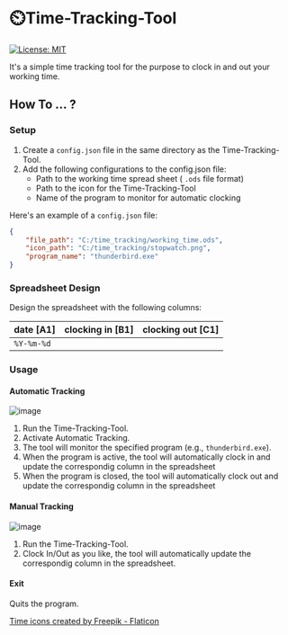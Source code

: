 # ⏲️Time-Tracking-Tool
 [![License: MIT](https://img.shields.io/badge/License-MIT-yellow.svg)](https://github.com/pigYDoe/Time-Tracking-Tool/blob/main/LICENSE)

It's a simple time tracking tool for the purpose to clock in and out your working time.

## How To ... ?

### Setup 

1. Create a `config.json` file in the same directory as the Time-Tracking-Tool.
2. Add the following configurations to the config.json file:
   * Path to the working time spread sheet ( `.ods` file format)
   * Path to the icon for the Time-Tracking-Tool
   * Name of the program to monitor for automatic clocking

Here's an example of a `config.json` file:
````json
{
    "file_path": "C:/time_tracking/working_time.ods",
    "icon_path": "C:/time_tracking/stopwatch.png",
    "program_name": "thunderbird.exe"
}

````
### Spreadsheet Design

Design the spreadsheet with the following columns:

| date [A1] | clocking in [B1] | clocking out [C1] |
|------|-------------|--------------|
| `%Y-%m-%d` |

### Usage

#### Automatic Tracking

![image](https://user-images.githubusercontent.com/103217539/232341225-869e3316-1540-42e6-b125-0b3475d090a9.png)

1. Run the Time-Tracking-Tool.
2. Activate Automatic Tracking.
3. The tool will monitor the specified program (e.g., `thunderbird.exe`).
4. When the program is active, the tool will automatically clock in and update the correspondig column in the spreadsheet
5. When the program is closed, the tool will automatically clock out and update the correspondig column in the spreadsheet

#### Manual Tracking

![image](https://user-images.githubusercontent.com/103217539/232341229-7400465c-b169-49e5-ac2a-02d60706a101.png)

1. Run the Time-Tracking-Tool.
2. Clock In/Out as you like, the tool will automatically update the correspondig column in the spreadsheet.

#### Exit

Quits the program.


<a href="https://www.flaticon.com/free-icons/time" title="time icons">Time icons created by Freepik - Flaticon</a>
